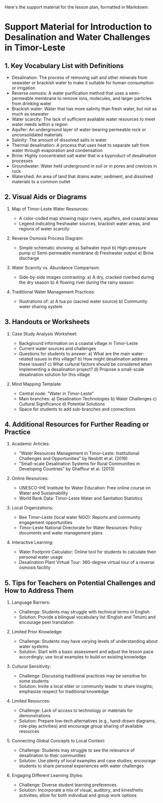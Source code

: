 Here's the support material for the lesson plan, formatted in Markdown:

# Support Material for Introduction to Desalination and Water Challenges in Timor-Leste

## 1. Key Vocabulary List with Definitions

- Desalination: The process of removing salt and other minerals from seawater or brackish water to make it suitable for human consumption or irrigation
- Reverse osmosis: A water purification method that uses a semi-permeable membrane to remove ions, molecules, and larger particles from drinking water
- Brackish water: Water that has more salinity than fresh water, but not as much as seawater
- Water scarcity: The lack of sufficient available water resources to meet water needs within a region
- Aquifer: An underground layer of water-bearing permeable rock or unconsolidated materials
- Salinity: The amount of dissolved salts in water
- Thermal desalination: A process that uses heat to separate salt from water through evaporation and condensation
- Brine: Highly concentrated salt water that is a byproduct of desalination processes
- Groundwater: Water held underground in soil or in pores and crevices in rock
- Watershed: An area of land that drains water, sediment, and dissolved materials to a common outlet

## 2. Visual Aids or Diagrams

1. Map of Timor-Leste Water Resources:
   - A color-coded map showing major rivers, aquifers, and coastal areas
   - Legend indicating freshwater sources, brackish water areas, and regions of water scarcity

2. Reverse Osmosis Process Diagram:
   - Simple schematic showing:
     a) Saltwater input
     b) High-pressure pump
     c) Semi-permeable membrane
     d) Freshwater output
     e) Brine discharge

3. Water Scarcity vs. Abundance Comparison:
   - Side-by-side images contrasting:
     a) A dry, cracked riverbed during the dry season
     b) A flowing river during the rainy season

4. Traditional Water Management Practices:
   - Illustrations of:
     a) A tua po (sacred water source)
     b) Community water sharing system

## 3. Handouts or Worksheets

1. Case Study Analysis Worksheet:
   - Background information on a coastal village in Timor-Leste
   - Current water sources and challenges
   - Questions for students to answer:
     a) What are the main water-related issues in this village?
     b) How might desalination address these issues?
     c) What cultural factors should be considered when implementing a desalination project?
     d) Propose a small-scale desalination solution for this village

2. Mind Mapping Template:
   - Central node: "Water in Timor-Leste"
   - Main branches:
     a) Desalination Technologies
     b) Water Challenges
     c) Cultural Significance
     d) Potential Solutions
   - Space for students to add sub-branches and connections

## 4. Additional Resources for Further Reading or Practice

1. Academic Articles:
   - "Water Resources Management in Timor-Leste: Institutional Challenges and Opportunities" by Nesbitt et al. (2016)
   - "Small-scale Desalination Systems for Rural Communities in Developing Countries" by Ghaffour et al. (2013)

2. Online Resources:
   - UNESCO-IHE Institute for Water Education: Free online course on Water and Sustainability
   - World Bank Data: Timor-Leste Water and Sanitation Statistics

3. Local Organizations:
   - Bee Timor-Leste (local water NGO): Reports and community engagement opportunities
   - Timor-Leste National Directorate for Water Resources: Policy documents and water management plans

4. Interactive Learning:
   - Water Footprint Calculator: Online tool for students to calculate their personal water usage
   - Desalination Plant Virtual Tour: 360-degree virtual tour of a reverse osmosis facility

## 5. Tips for Teachers on Potential Challenges and How to Address Them

1. Language Barriers:
   - Challenge: Students may struggle with technical terms in English
   - Solution: Provide a bilingual vocabulary list (English and Tetum) and encourage peer translation

2. Limited Prior Knowledge:
   - Challenge: Students may have varying levels of understanding about water systems
   - Solution: Start with a basic assessment and adjust the lesson pace accordingly; use local examples to build on existing knowledge

3. Cultural Sensitivity:
   - Challenge: Discussing traditional practices may be sensitive for some students
   - Solution: Invite a local elder or community leader to share insights; emphasize respect for traditional knowledge

4. Limited Resources:
   - Challenge: Lack of access to technology or materials for demonstrations
   - Solution: Prepare low-tech alternatives (e.g., hand-drawn diagrams, role-play activities) and encourage group sharing of available resources

5. Connecting Global Concepts to Local Context:
   - Challenge: Students may struggle to see the relevance of desalination to their communities
   - Solution: Use plenty of local examples and case studies; encourage students to share personal experiences with water challenges

6. Engaging Different Learning Styles:
   - Challenge: Diverse student learning preferences
   - Solution: Incorporate a mix of visual, auditory, and kinesthetic activities; allow for both individual and group work options